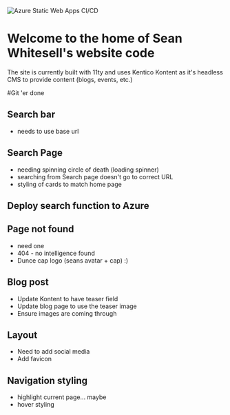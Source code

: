 ![Azure Static Web Apps CI/CD](https://github.com/devsgarage/seans-new-site/workflows/Azure%20Static%20Web%20Apps%20CI/CD/badge.svg)

# Welcome to the home of Sean Whitesell's website code
The site is currently built with 11ty and uses Kentico Kontent as it's headless CMS to provide content (blogs, events, etc.)

#Git 'er done
## Search bar
- needs to use base url
## Search Page
- needing spinning circle of death (loading spinner)
- searching from Search page doesn't go to correct URL
- styling of cards to match home page
## Deploy search function to Azure
## Page not found
- need one
- 404 - no intelligence found 
- Dunce cap logo (seans avatar + cap) :)
## Blog post
- Update Kontent to have teaser field
- Update blog page to use the teaser image
- Ensure images are coming through
## Layout
- Need to add social media
- Add favicon
## Navigation styling
- highlight current page... maybe
- hover styling

  
